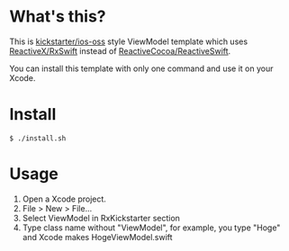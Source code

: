 # What's this?

This is [kickstarter/ios-oss](https://github.com/kickstarter/ios-oss) style ViewModel template which uses [ReactiveX/RxSwift](https://github.com/ReactiveX/RxSwift) instead of [ReactiveCocoa/ReactiveSwift](https://github.com/ReactiveCocoa/ReactiveSwift).

You can install this template with only one command and use it on your Xcode.

# Install

```
$ ./install.sh
```

# Usage

1. Open a Xcode project.
2. File > New > File...
3. Select ViewModel in RxKickstarter section 
4. Type class name without "ViewModel", for example, you type "Hoge" and Xcode makes HogeViewModel.swift



